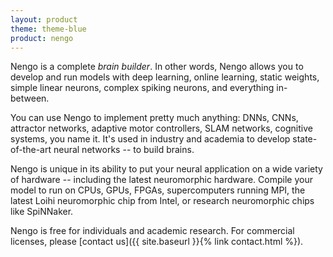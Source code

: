 ```yaml
---
layout: product
theme: theme-blue
product: nengo
---
```

Nengo is a complete *brain builder*. In other words, Nengo allows you
to develop and run models with deep learning, online learning,
static weights, simple linear neurons, complex spiking neurons,
and everything in-between.

You can use Nengo to implement pretty much anything: DNNs, CNNs,
attractor networks, adaptive motor controllers, SLAM networks,
cognitive systems, you name it. It's used in industry and academia
to develop state-of-the-art neural networks -- to build brains.

Nengo is unique in its ability to put your neural application on
a wide variety of hardware -- including the latest neuromorphic hardware.
Compile your model to run on CPUs, GPUs, FPGAs, supercomputers running MPI,
the latest Loihi neuromorphic chip from Intel,
or research neuromorphic chips like SpiNNaker.

Nengo is free for individuals and academic research.
For commercial licenses, please
[contact us]({{ site.baseurl }}{% link contact.html %}).
